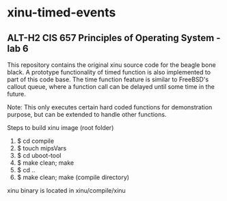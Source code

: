 # xinu-timed-events
ALT-H2 CIS 657 Principles of Operating System - lab 6
------------------------------------------------------------------
This repository contains the original xinu source code for the 
beagle bone black. A prototype functionality of timed function is also implemented 
to part of this code base. The time function feature is similar to FreeBSD's callout 
queue, where a function call can be delayed until some time in the future. 

Note: This only executes certain hard coded functions for demonstration purpose, but can be extended to handle other functions.

Steps to build xinu image (root folder)

1. $ cd compile 
2. $ touch mipsVars 
3. $ cd uboot-tool 
4. $ make clean; make 
5. $ cd ..
6. $ make clean; make (compile directory)

xinu binary is located in xinu/compile/xinu 